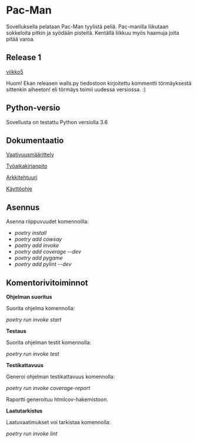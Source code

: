 # Pac-Man

Sovelluksella pelataan Pac-Man tyylistä peliä. Pac-manilla liikutaan sokkeloita pitkin ja syödään pisteitä.
Kentällä liikkuu myös haamuja joita pitää varoa. 

## Release 1

[viikko5](https://github.com/anniliisal/ot-harjoitustyo/releases)

Huom! Ekan releasen walls.py tiedostoon kirjoitettu kommentti törmäyksestä sittenkin aiheeton! eli törmäys toimii uudessa versiossa. :)

## Python-versio

Sovellusta on testattu Python versiolla 3.6

## Dokumentaatio

[Vaativuusmäärittely](https://github.com/anniliisal/ot-harjoitustyo/blob/master/dokumentaatio/vaativuusmäärittely.md)

[Työaikakirjanpito](https://github.com/anniliisal/ot-harjoitustyo/blob/master/dokumentaatio/tuntikirjanpito.md)

[Arkkitehtuuri](https://github.com/anniliisal/ot-harjoitustyo/blob/master/dokumentaatio/arkkitehtuuri.md)

[Käyttöohje](https://github.com/anniliisal/ot-harjoitustyo/blob/master/dokumentaatio/käyttöohje.md)

## Asennus

Asenna riippuvuudet komennoilla:

* *poetry install*
* *poetry add cowsay*
* *poetry add invoke*
* *poetry add coverage --dev*
* *poetry add pygame*
* *poetry add pylint --dev*


## Komentorivitoiminnot

**Ohjelman suoritus**

Suorita ohjelma komennolla:

*poetry run invoke start*
 

**Testaus**

Suorita ohjelman testit komennolla:

*poetry run invoke test*


**Testikattavuus**

Generoi ohjelman testikattavuus komennolla:

*poetry run invoke coverage-report*

Raportti generoituu htmlcov-hakemistoon.

**Laatutarkistus**

Laatuvaatimukset voi tarkistaa komennolla:

*poetry run invoke lint*















